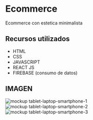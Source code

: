 # Ecommerce

Ecommerce con estetica minimalista 

## Recursos utilizados

- HTML
- CSS
- JAVASCRIPT
- REACT JS 
- FIREBASE (consumo de datos)

## IMAGEN
![mockup tablet-laptop-smartphone-1](https://user-images.githubusercontent.com/95658189/206040315-ee69a8e9-773a-4016-a058-0802fb5d7a89.jpg)
![mockup tablet-laptop-smartphone-2](https://user-images.githubusercontent.com/95658189/206040381-dee96a21-68b3-491b-8327-b2b73c5ddcf9.jpg)
![mockup tablet-laptop-smartphone-3](https://user-images.githubusercontent.com/95658189/206040394-35e17e2f-3642-476d-a051-f79c1ee3c2fe.jpg)
